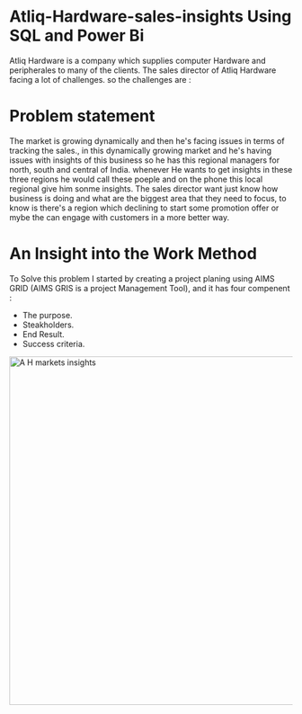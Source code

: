 # Atliq-Hardware-sales-insights Using SQL and Power Bi
Atliq Hardware is a company which supplies computer Hardware and peripherales to many of the clients. The sales director of Atliq Hardware facing a lot of challenges. so the challenges are : 
# Problem statement
The market is growing dynamically and then he's facing issues in terms of tracking the sales., in this dynamically growing market and he's having issues with insights of this business so he has this regional managers for north, south and central of India. whenever He wants to get insights in these three regions he would call these poeple and on the phone this local regional give him sonme insights. 
The sales director want just know how business is doing and what are the biggest area that they need to focus, to know is there's a region which declining to start some promotion offer or mybe the can engage with customers in a more better way. 
# An Insight into the Work Method
To Solve this problem I started by creating a project planing using AIMS GRID (AIMS GRIS is a project Management Tool), and it has four compenent : 
- The purpose.
- Steakholders.
- End Result.
- Success criteria.


<img width="620" alt="A H markets insights" src="https://github.com/zakelasli/Atliq-Hardware-sales-insights/assets/149749616/f6032277-e5d0-4c2c-970e-5608f4bb260e">
